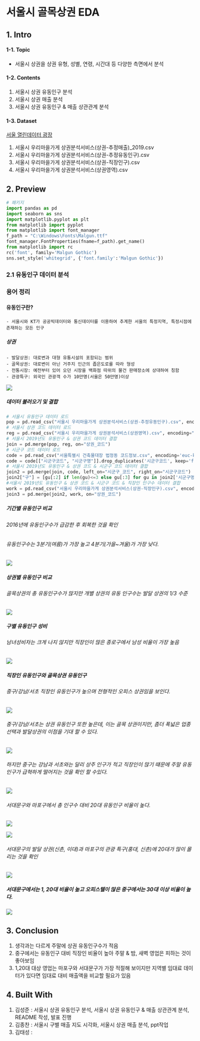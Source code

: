 # 서울시 골목상권 EDA
## 1. Intro
#### 1-1. Topic
- 서울시 상권을 상권 유형, 성별, 연령, 시간대 등 다양한 측면에서 분석

#### 1-2. Contents
1. 서울시 상권 유동인구 분석
2. 서울시 상권 매출 분석
3. 서울시 상권 유동인구 & 매출 상관관계 분석

#### 1-3. Dataset
[서울 열린데이터 광장](http://data.seoul.go.kr/dataList/3/literacyView.do)

1. 서울시 우리마을가게 상권분석서비스(상권-추정매출)_2019.csv
2. 서울시 우리마을가게 상권분석서비스(상권-추정유동인구).csv
3. 서울시 우리마을가게 상권분석서비스(상권-직장인구).csv
4. 서울시 우리마을가게 상권분석서비스(상권영역).csv

## 2. Preview

```python
# 패키지
import pandas as pd
import seaborn as sns
import matplotlib.pyplot as plt
from matplotlib import pyplot
from matplotlib import font_manager
f_path = "C:\Windows\Fonts\Malgun.ttf"
font_manager.FontProperties(fname=f_path).get_name()
from matplotlib import rc
rc('font', family='Malgun Gothic')
sns.set_style('whitegrid', {'font.family':'Malgun Gothic'})
```
### 2.1 유동인구 데이터 분석
### 용어 정리
#### 유동인구란?
    - 서울시와 KT가 공공빅데이터와 통신데이터를 이용하여 추계한 서울의 특정지역, 특정시점에 존재하는 모든 인구
    
##### 상권 
    - 발달상권: 대로변과 대형 유통시설의 포함되는 범위
    - 골목상권: 대로변이 아닌 거주지 인근의 좁은도로를 따라 형성
    - 전통시장: 예전부터 있어 오던 시장을 백화점 따위의 물건 판매장소에 상대하여 칭함
    - 관광특구: 외국인 관광객 수가 10만명(서울은 50만명)이상

<img src="https://user-images.githubusercontent.com/72846844/104978819-187d2f80-5a46-11eb-8d6d-90e0d1728908.png"></img> 

##### 데이터 불러오기 및 결합
```python
# 서울시 유동인구 데이터 로드
pop = pd.read_csv("서울시 우리마을가게 상권분석서비스(상권-추정유동인구).csv", encoding='euc-kr')
# 서울시 상권 코드 데이터 로드
reg = pd.read_csv("서울시 우리마을가게 상권분석서비스(상권영역).csv", encoding="euc-kr")
# 서울시 2019년도 유동인구 & 상권 코드 데이터 결합
join = pd.merge(pop, reg, on="상권_코드")
# 시군구 코드 데이터 로드
code = pd.read_csv("서울특별시 건축물대장 법정동 코드정보.csv", encoding='euc-kr')
code = code[["시군구코드", "시군구명"]].drop_duplicates('시군구코드', keep='first')
# 서울시 2019년도 유동인구 & 상권 코드 & 시군구 코드 데이터 결합
join2 = pd.merge(join, code, left_on="시군구_코드", right_on="시군구코드")
join2["구"] = [gu[:2] if len(gu)<=3 else gu[:3] for gu in join2['시군구명']]
#서울시 2019년도 유동인구 & 상권 코드 & 시군구 코드 & 직장인 인구수 데이터 결합
work = pd.read_csv("서울시 우리마을가게 상권분석서비스(상권-직장인구).csv", encoding='euc-kr')
join3 = pd.merge(join2, work, on="상권_코드")
```

##### 기간별 유동인구 비교
###### 2016년에 유동인구수가 급감한 후 회복한 것을 확인
###### 유동인구수는 3분기(여름)가 가장 높고 4분기(가을~겨울)가 가장 낮다.
<img src="https://user-images.githubusercontent.com/71831714/106831125-b3c30580-66d2-11eb-88d0-d3a11a72699f.png"></img>

##### 상권별 유동인구 비교
###### 골목상권의 총 유동인구수가 많지만 개별 상권의 유동 인구수는 발달 상권의 1/3 수준

<img src="https://user-images.githubusercontent.com/71831714/104885618-a7893980-59ab-11eb-8f58-2e5bd2e93363.png"></img>

##### 구별 유동인구 성비 
###### 남녀성비차는 크게 나지 않지만 직장인이 많은 종로구에서 남성 비율이 가장 높음

<img src="https://user-images.githubusercontent.com/71831714/106830912-529b3200-66d2-11eb-811d-f2b91fb0ac2b.png"></img>

##### 직장인 유동인구와 골목상권 유동인구

###### 중구/강남/서초 직장인 유동인구가 높으며 전형적인 오피스 상권임을 보인다.

<img src='https://user-images.githubusercontent.com/71831714/106826810-013b7480-66cb-11eb-9f00-f9533fced91a.png'></img>

###### 중구/강남/서초는 상권 유동인구 또한 높은데, 이는 골목 상권이지만, 좀더 폭넓은 업종 선택과 발달상권의 이점을 기대 할 수 있다. 

<img src='https://user-images.githubusercontent.com/71831714/106826859-1d3f1600-66cb-11eb-83b4-5dfbd31309c2.png'></img>

###### 하지만 중구는 강남과 서초와는 달리 상주 인구가 적고 직장인이 많기 떄문에 주말 유동인구가 급혁하게 떨어지는 것을 확인 할 수있다.

<img src='https://user-images.githubusercontent.com/72846844/104942808-3de34c80-59f8-11eb-94ff-26db59c37cb4.png'></img>

###### 서대문구와 마포구에서 총 인구수 대비 20대 유동인구 비율이 높다. 

<img src='https://user-images.githubusercontent.com/71831714/106829180-f97dcf00-66ce-11eb-9936-a257eb945ed2.png'></img>

<img src='https://user-images.githubusercontent.com/71831714/106830829-2f708280-66d2-11eb-84fa-db59adefb8d1.png'></img>

###### 서대문구의 발달 상권(신촌, 이대)과 마포구의 관광 특구(홍대, 신촌)에 20대가 많이 몰리는 것을 확인

<img src='https://user-images.githubusercontent.com/71831714/106828934-807e7780-66ce-11eb-9bab-739f6e2e4d66.png'></img>

##### 서대문구에서는 1, 20대 비율이 높고 오피스텔이 많은 중구에서는 30대 이상 비율이 높다.

<img src='https://user-images.githubusercontent.com/71831714/106828854-5036d900-66ce-11eb-9a68-4c5df606e8a0.png'></img>

## 3. Conclusion

1. 생각과는 다르게 주말에 상권 유동인구수가 적음 
2. 중구에서는 유동인구 대비 직장인 비율이 높아 주말 & 밤, 새벽 영업은 피하는 것이 좋아보임
3. 1,20대 대상 영업는 마포구와 서대문구가 가장 적절해 보이지만 지역별 임대료 데이터가 있다면 임대료 대비 매출액을 비교할 필요가 있음

## 4. Built With

1. 김성준 : 서울시 상권 유동인구 분석, 서울시 상권 유동인구 & 매출 상관관계 분석, README 작성, 발표 진행
2. 김종찬 : 서울시 구별 매출 지도 시각화, 서울시 상권 매출 분석, ppt작업
3. 김태성 :
